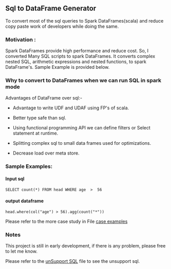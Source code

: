 ## Sql to DataFrame Generator 

To convert most of the sql queries to Spark DataFrames(scala) and reduce copy paste work of developers while doing the same.

### Motivation :

Spark DataFrames provide high performance and reduce cost. So, I converted Many SQL scripts to spark DataFrames. It converts complex nested SQL, arithmetic expressions and nested functions, to spark DataFrame's.
Sample Example is provided below.

### Why to convert to DataFrames when we can run SQL in spark mode

Advantages of DataFrame over sql:-

* Advantage to write UDF and UDAF using FP's of scala.

* Better type safe than sql.

* Using functional programming API we can define filters or Select statement at runtime.

* Splitting complex sql to small data frames used for optimizations.

* Decrease load over meta store.

### Sample Examples:

#### Input sql

```
SELECT count(*) FROM head WHERE age  >  56           
```

#### output dataframe

```
head.where(col("age") > 56).agg(count("*"))
```

Please refer to the more case study in File [case examples](case_example.log)

### Notes
This project is still in early development, if there is any problem, please free to let me know.

Please refer to the [unSupport SQL](unsupportSQL.log) file to see the unsupport sql.
